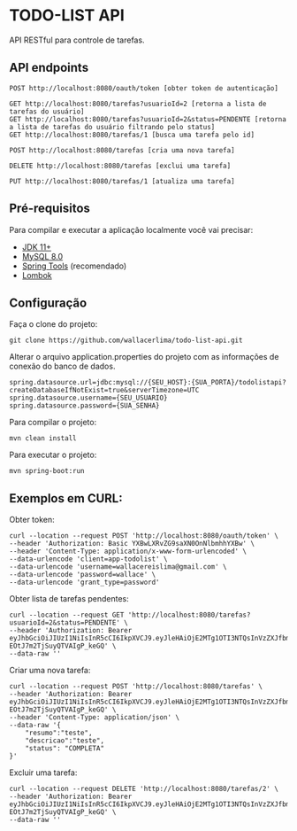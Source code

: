 # TODO-LIST API 

API RESTful para controle de tarefas.

## API endpoints

```shell
POST http://localhost:8080/oauth/token [obter token de autenticação]

GET http://localhost:8080/tarefas?usuarioId=2 [retorna a lista de tarefas do usuário]
GET http://localhost:8080/tarefas?usuarioId=2&status=PENDENTE [retorna a lista de tarefas do usuário filtrando pelo status]
GET http://localhost:8080/tarefas/1 [busca uma tarefa pelo id]

POST http://localhost:8080/tarefas [cria uma nova tarefa]

DELETE http://localhost:8080/tarefas [exclui uma tarefa]

PUT http://localhost:8080/tarefas/1 [atualiza uma tarefa]
```

## Pré-requisitos

Para compilar e executar a aplicação localmente você vai precisar:

- [JDK 11+](https://www.oracle.com/br/java/technologies/javase-jdk11-downloads.html)
- [MySQL 8.0](https://dev.mysql.com/downloads/mysql/)
- [Spring Tools](https://spring.io/tools) (recomendado)
- [Lombok](https://projectlombok.org/download)

## Configuração

Faça o clone do projeto:

```shell
git clone https://github.com/wallacerlima/todo-list-api.git
```

Alterar o arquivo application.properties do projeto com as informações de conexão do banco de dados.

```shell
spring.datasource.url=jdbc:mysql://{SEU_HOST}:{SUA_PORTA}/todolistapi?createDatabaseIfNotExist=true&serverTimezone=UTC
spring.datasource.username={SEU_USUARIO}
spring.datasource.password={SUA_SENHA}
```

Para compilar o projeto:
```shell
mvn clean install
```

Para executar o projeto:
```shell
mvn spring-boot:run
```

## Exemplos em CURL:

Obter token:
```shell
curl --location --request POST 'http://localhost:8080/oauth/token' \
--header 'Authorization: Basic YXBwLXRvZG9saXN0OnNlbmhhYXBw' \
--header 'Content-Type: application/x-www-form-urlencoded' \
--data-urlencode 'client=app-todolist' \
--data-urlencode 'username=wallacereislima@gmail.com' \
--data-urlencode 'password=wallace' \
--data-urlencode 'grant_type=password'
```

Obter lista de tarefas pendentes:
```shell
curl --location --request GET 'http://localhost:8080/tarefas?usuarioId=2&status=PENDENTE' \
--header 'Authorization: Bearer eyJhbGciOiJIUzI1NiIsInR5cCI6IkpXVCJ9.eyJleHAiOjE2MTg1OTI3NTQsInVzZXJfbmFtZSI6IndhbGxhY2VyZWlzbGltYUBnbWFpbC5jb20iLCJhdXRob3JpdGllcyI6WyJST0xFX0NBREFTVFJBUl9UQVJFRkEiLCJST0xFX1BFU1FVSVNBUl9UQVJFRkEiLCJST0xFX1JFTU9WRVJfVEFSRUZBIl0sImp0aSI6IjQ1NDgzNWUwLWYxODEtNDg5MS1hYWNiLWQxMWMyM2ZkN2Q0ZiIsImNsaWVudF9pZCI6ImFwcC10b2RvbGlzdCIsInNjb3BlIjpbInJlYWQiLCJ3cml0ZSJdfQ.MM3vaR2ef7fEV1m8bY-EOtJ7m2TjSuyQTVAIgP_keGQ' \
--data-raw ''
```

Criar uma nova tarefa:
```shell
curl --location --request POST 'http://localhost:8080/tarefas' \
--header 'Authorization: Bearer eyJhbGciOiJIUzI1NiIsInR5cCI6IkpXVCJ9.eyJleHAiOjE2MTg1OTI3NTQsInVzZXJfbmFtZSI6IndhbGxhY2VyZWlzbGltYUBnbWFpbC5jb20iLCJhdXRob3JpdGllcyI6WyJST0xFX0NBREFTVFJBUl9UQVJFRkEiLCJST0xFX1BFU1FVSVNBUl9UQVJFRkEiLCJST0xFX1JFTU9WRVJfVEFSRUZBIl0sImp0aSI6IjQ1NDgzNWUwLWYxODEtNDg5MS1hYWNiLWQxMWMyM2ZkN2Q0ZiIsImNsaWVudF9pZCI6ImFwcC10b2RvbGlzdCIsInNjb3BlIjpbInJlYWQiLCJ3cml0ZSJdfQ.MM3vaR2ef7fEV1m8bY-EOtJ7m2TjSuyQTVAIgP_keGQ' \
--header 'Content-Type: application/json' \
--data-raw '{
    "resumo":"teste",
    "descricao":"teste",
    "status": "COMPLETA"
}'
````

Excluir uma tarefa:
```shell
curl --location --request DELETE 'http://localhost:8080/tarefas/2' \
--header 'Authorization: Bearer eyJhbGciOiJIUzI1NiIsInR5cCI6IkpXVCJ9.eyJleHAiOjE2MTg1OTI3NTQsInVzZXJfbmFtZSI6IndhbGxhY2VyZWlzbGltYUBnbWFpbC5jb20iLCJhdXRob3JpdGllcyI6WyJST0xFX0NBREFTVFJBUl9UQVJFRkEiLCJST0xFX1BFU1FVSVNBUl9UQVJFRkEiLCJST0xFX1JFTU9WRVJfVEFSRUZBIl0sImp0aSI6IjQ1NDgzNWUwLWYxODEtNDg5MS1hYWNiLWQxMWMyM2ZkN2Q0ZiIsImNsaWVudF9pZCI6ImFwcC10b2RvbGlzdCIsInNjb3BlIjpbInJlYWQiLCJ3cml0ZSJdfQ.MM3vaR2ef7fEV1m8bY-EOtJ7m2TjSuyQTVAIgP_keGQ' \
--data-raw ''
```
